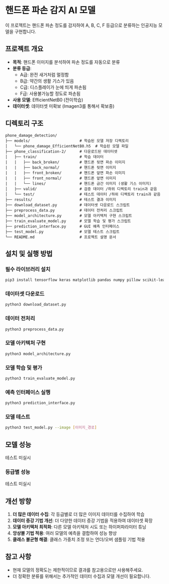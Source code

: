 # 핸드폰 파손 감지 AI 모델

이 프로젝트는 핸드폰 파손 정도를 감지하여 A, B, C, F 등급으로 분류하는 인공지능 모델을 구현합니다.

## 프로젝트 개요

- **목적**: 핸드폰 이미지를 분석하여 파손 정도를 자동으로 분류
- **분류 등급**:
  - A급: 완전 새거처럼 멀정함
  - B급: 약간의 생활 기스가 있음
  - C급: 디스플레이가 눈에 띄게 파손됨
  - F급: 사용불가능할 정도로 파손됨
- **사용 모델**: EfficientNetB0 (전이학습)
- **데이터셋**: 데이터셋 미확보 (Imagen3를 통해서 확보중)

## 디렉토리 구조

```
phone_damage_detection/
├── models/                      # 학습된 모델 저장 디렉토리
│   └── phone_damage_EfficientNetB0.h5  # 학습된 모델 파일
├── phone_classification-2/      # 다운로드된 데이터셋
│   ├── train/                   # 학습 데이터
|   |   ├── back_broken/         # 핸드폰 뒷면 파손 이미지
|   |   ├── back_normal/         # 핸드폰 뒷면 이미지
|   |   ├── front_broken/        # 핸드폰 앞면 파손 이미지
|   |   ├── front_normal/        # 핸드폰 앞면 이미지
|   |   └── lines/               # 핸드폰 금간 이미지 (생활 기스 이미지)
│   ├── valid/                   # 검증 데이터 /하위 디렉토리 train과 같음
│   └── test/                    # 테스트 데이터 /하위 디렉토리 train과 같음
├── results/                     # 테스트 결과 이미지
├── download_dataset.py          # 데이터셋 다운로드 스크립트
├── preprocess_data.py           # 데이터 전처리 스크립트
├── model_architecture.py        # 모델 아키텍처 구현 스크립트
├── train_evaluate_model.py      # 모델 학습 및 평가 스크립트
├── prediction_interface.py      # GUI 예측 인터페이스
├── test_model.py                # 모델 테스트 스크립트
└── README.md                    # 프로젝트 설명 문서
```

## 설치 및 실행 방법

### 필수 라이브러리 설치

```bash
pip3 install tensorflow keras matplotlib pandas numpy pillow scikit-learn roboflow seaborn opencv-python
```

### 데이터셋 다운로드

```bash
python3 download_dataset.py
```

### 데이터 전처리

```bash
python3 preprocess_data.py
```

### 모델 아키텍처 구현

```bash
python3 model_architecture.py
```

### 모델 학습 및 평가

```bash
python3 train_evaluate_model.py
```

### 예측 인터페이스 실행

```bash
python3 prediction_interface.py
```

### 모델 테스트

```bash
python3 test_model.py --image [이미지_경로]
```

## 모델 성능

테스트 미실시

### 등급별 성능

테스트 미실시

## 개선 방향

1. **더 많은 데이터 수집**: 각 등급별로 더 많은 이미지 데이터를 수집하여 학습
2. **데이터 증강 기법 개선**: 더 다양한 데이터 증강 기법을 적용하여 데이터셋 확장
3. **모델 아키텍처 최적화**: 다른 모델 아키텍처 시도 또는 하이퍼파라미터 튜닝
4. **앙상블 기법 적용**: 여러 모델의 예측을 결합하여 성능 향상
5. **클래스 불균형 해결**: 클래스 가중치 조정 또는 언더/오버 샘플링 기법 적용

## 참고 사항

- 현재 모델의 정확도는 제한적이므로 결과를 참고용으로만 사용해주세요.
- 더 정확한 분류를 위해서는 추가적인 데이터 수집과 모델 개선이 필요합니다.

